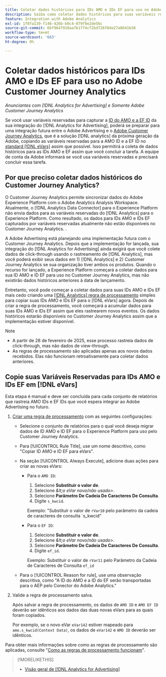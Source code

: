 ```yaml
---
title: Coletar dados históricos para IDs AMO e IDs EF para uso no Adobe Customer Journey Analytics
description: Saiba como coletar dados históricos para suas variáveis reservadas no Adobe Analytics para uso futuro no Adobe Customer Journey Analytics
feature: Integration with Adobe Analytics
exl-id: 1f8fa139-f146-426b-b0c4-079f8e2de56c
source-git-commit: 6bf9647910aa7b1f74cf2bd726f8de27a8641b38
workflow-type: tm+mt
source-wordcount: '663'
ht-degree: 0%

---
```


# Coletar dados históricos para IDs AMO e IDs EF para uso no Adobe Customer Journey Analytics

*Anunciantes com [!DNL Analytics for Advertising] e Somente Adobe Customer Journey Analytics*

Se você usar variáveis reservadas para capturar a [ID do AMO e a EF ID](ids.md) da sua integração do [!DNL Analytics for Advertising], poderá se preparar para uma integração futura entre o Adobe Advertising e o [Adobe Customer Journey Analytics](https://experienceleague.adobe.com/en/docs/analytics-platform/using/cja-overview/cja-overview), que é a solução [!DNL analytics] da próxima geração da Adobe, copiando as variáveis reservadas para a AMO ID e a EF ID no [standard [!DNL eVars]](https://experienceleague.adobe.com/en/docs/analytics/components/dimensions/evar) assim que possível. Isso permitirá a coleta de dados históricos para as IDs AMO e EF assim que você concluir a tarefa. A equipe de conta da Adobe informará se você usa variáveis reservadas e precisará concluir essa tarefa.

<!-- You can also do the same for any other reserved variables you use for your [!DNL Analytics for Advertising] implementation. -->

<!-- This will allow Adobe Experience Platform, which supplies data to Customer Journey Analytics, to begin collecting historical data for your [!DNL rVars] as soon as you complete the task. -->

## Por que preciso coletar dados históricos do Customer Journey Analytics?

O Customer Journey Analytics permite sincronizar dados do Adobe Experience Platform com o Adobe Analytics Analysis Workspace. Atualmente, o [!DNL Analytics Data Connector] para o Experience Platform não envia dados para as variáveis reservadas do [!DNL Analytics] para o Experience Platform. Como resultado, os dados para IDs AMO e IDs EF capturados por variáveis reservadas atualmente não estão disponíveis no Customer Journey Analytics. <!-- Instead, XXXXXXXXXX what exactly? -->.<!-- Does the Analytics for Advertising implementation use the Analytics Data Connector in particular (why would it use anything?), and we're planning to implement the Web SDK to do it instead in the future? -->

A Adobe Advertising está planejando uma implementação futura com o Customer Journey Analytics. Depois que a implementação for lançada, sua integração do [!DNL Analytics for Advertising] ainda exigirá que você colete dados de click-through<!-- Add back if we implement this:  and (DSP users) view-through data --> usando o rastreamento de [!DNL Analytics], mas você poderá exibir seus dados em 1\) [!DNL Analytics] <!-- (Analysis Workspace using data from [!DNL Analytics]) --> e 2\) Customer Journey Analytics <!-- (Analysis Workspace using data from Experience Platform)--> se sua organização tiver ambos os produtos. Quando o recurso for lançado, a Experience Platform começará a coletar dados para sua ID AMO e ID EF para uso no Customer Journey Analytics, mas não existirão dados históricos anteriores à data de lançamento.

Entretanto, você pode começar a coletar dados para suas IDs AMO e IDs EF <!-- [!DNL rVars] --> mais cedo criando uma [[!DNL Analytics] regra de processamento](https://experienceleague.adobe.com/en/docs/analytics/admin/admin-tools/manage-report-suites/edit-report-suite/report-suite-general/c-processing-rules/processing-rules) simples para copiar suas IDs AMO e IDs EF <!-- [!DNL rVars] --> para o [!DNL eVars] agora. Depois de criar a regra de processamento, você começará a acumular dados para suas IDs AMO e IDs EF <!-- [!DNL rVars] --> assim que eles rastrearem novos eventos. Os dados históricos estarão disponíveis no Customer Journey Analytics assim que a implementação estiver disponível.

>[!NOTE]
>
>* A partir de 28 de fevereiro de 2025, esse processo rastreia dados de click-through, mas não dados de view-through.
>* As regras de processamento são aplicadas apenas aos novos dados recebidos. Elas não funcionam retroativamente para coletar dados anteriores.

## Copie suas Variáveis Reservadas para IDs AMO e IDs EF em [!DNL eVars]

Esta etapa é manual e deve ser concluída para cada conjunto de relatórios que rastreia AMO IDs e EF IDs <!-- [!DNL rVars] --> que você espera integrar ao Adobe Advertising no futuro.

1. [Criar uma regra de processamento](https://experienceleague.adobe.com/en/docs/analytics/admin/admin-tools/manage-report-suites/edit-report-suite/report-suite-general/c-processing-rules/c-processing-rules-configuration/t-processing-rules) com as seguintes configurações:

   * Selecione o conjunto de relatórios para o qual você deseja migrar dados de ID AMO e ID EF <!-- [!DNL rVar] --> para o Experience Platform para uso pelo Customer Journey Analytics.

   * Para [!UICONTROL Rule Title], use um nome descritivo, como &quot;Copiar ID AMO e ID EF para eVars&quot;.

   * Na seção [!UICONTROL Always Execute], adicione duas ações para criar as novas eVars:

      * Para o `AMO ID`:

         1. Selecione **Substituir o valor de**.
         1. Selecione *\&lt;o eVar novo/não usado\>*.
         1. Selecione **Parâmetro De Cadeia De Caracteres De Consulta**.
         1. Digite `s_kwcid`.

        Exemplo: &quot;Substituir o valor de `rVar10` pelo parâmetro da cadeia de caracteres de consulta `s_kwcid&quot;

      * Para o `EF ID`:

         1. Selecione **Substituir o valor de**.
         1. Selecione *\&lt;o eVar novo/não usado\>*.
         1. Selecione **Parâmetro De Cadeia De Caracteres De Consulta**.
         1. Digite `ef_id`.

        Exemplo: Substituir o valor de `rVar11` pelo Parâmetro da Cadeia de Caracteres de Consulta `ef_id`

   * Para o [!UICONTROL Reason for rule], use uma observação descritiva, como &quot;A ID do AMO e a ID do EF serão transportadas para o AEP pelo Conector do Adobe Analytics.&quot;

1. Valide a regra de processamento salva.

   Após salvar a regra de processamento, os dados de `AMO ID` e `AMO EF ID` <!-- the existing reserved variables --> deverão ser idênticos aos dados das duas novas eVars para as quais foram copiados.

   Por exemplo, se o novo eVar `eVar142` estiver mapeado para `amo.s_kwcid(Context Data)`, os dados de `eVar142` e `AMO ID` deverão ser idênticos.

Para obter mais informações sobre como as regras de processamento são aplicadas, consulte &quot;[Como as regras de processamento funcionam](https://experienceleague.adobe.com/en/docs/analytics/admin/admin-tools/manage-report-suites/edit-report-suite/report-suite-general/c-processing-rules/c-processing-rules-configuration/processing-rules-about)&quot;.

>[!MORELIKETHIS]
>
>* [Visão geral de [!DNL Analytics for Advertising]](overview.md)
